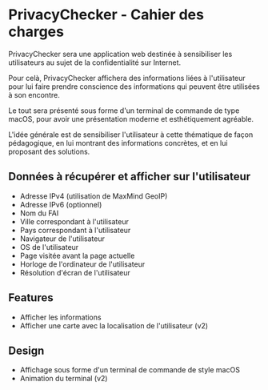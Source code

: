 # PrivacyChecker - Cahier des charges

PrivacyChecker sera une application web destinée à sensibiliser les utilisateurs au sujet de la confidentialité sur Internet.

Pour celà, PrivacyChecker affichera des informations liées à l'utilisateur pour lui faire prendre conscience des informations qui peuvent être utilisées à son encontre.

Le tout sera présenté sous forme d'un terminal de commande de type macOS, pour avoir une présentation moderne et esthétiquement agréable.

L'idée générale est de sensibiliser l'utilisateur à cette thématique de façon pédagogique, en lui montrant des informations concrètes, et en lui proposant des solutions.

## Données à récupérer et afficher sur l'utilisateur
- Adresse IPv4 (utilisation de MaxMind GeoIP)
- Adresse IPv6 (optionnel)
- Nom du FAI
- Ville correspondant à l'utilisateur
- Pays correspondant à l'utilisateur
- Navigateur de l'utilisateur
- OS de l'utilisateur
- Page visitée avant la page actuelle
- Horloge de l'ordinateur de l'utilisateur
- Résolution d'écran de l'utilisateur

## Features 
- Afficher les informations
- Afficher une carte avec la localisation de l'utilisateur (v2)
  
## Design
- Affichage sous forme d'un terminal de commande de style macOS
- Animation du terminal (v2)
